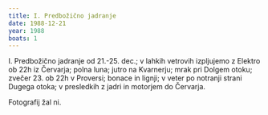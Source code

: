 ```yaml
---
title: I. Predbožično jadranje
date: 1988-12-21
year: 1988
boats: 1
---
```


I. Predbožično jadranje od 21.-25. dec.; v lahkih vetrovih izpljujemo z Elektro ob 22h iz Červarja; polna luna; jutro na Kvarnerju; mrak pri Dolgem otoku; zvečer 23. ob 22h v Proversi; bonace in lignji; v veter po notranji strani Dugega otoka; v presledkih z jadri in motorjem do Červarja.

Fotografij žal ni.
